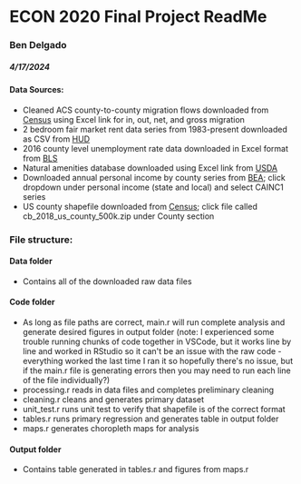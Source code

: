 # ECON 2020 Final Project ReadMe
### Ben Delgado
##### 4/17/2024
#### Data Sources:
- Cleaned ACS county-to-county migration flows downloaded from [Census](https://www.census.gov/data/tables/2020/demo/geographic-mobility/county-to-county-migration-2016-2020.html) using Excel link for in, out, net, and gross migration
- 2 bedroom fair market rent data series from 1983-present downloaded as CSV from [HUD](https://www.huduser.gov/portal/datasets/fmr.html#history)
- 2016 county level unemployment rate data downloaded in Excel format from [BLS](https://www.bls.gov/lau/tables.htm#cntyaa)
- Natural amenities database downloaded using Excel link from [USDA](https://www.ers.usda.gov/data-products/natural-amenities-scale/)
- Downloaded annual personal income by county series from [BEA](https://apps.bea.gov/regional/downloadzip.cfm?_gl=1*1c6shsa*_ga*MTI3ODU2MTMwMy4xNzEzMTM5MDYw*_ga_J4698JNNFT*MTcxMzIzNzQ0NC40LjAuMTcxMzIzNzQ0NC42MC4wLjA); click dropdown under personal income (state and local) and select CAINC1 series
- US county shapefile downloaded from [Census](https://www.census.gov/geographies/mapping-files/time-series/geo/carto-boundary-file.html); click file called
cb_2018_us_county_500k.zip under County section

### File structure:

#### Data folder
- Contains all of the downloaded raw data files

#### Code folder
- As long as file paths are correct, main.r will run complete analysis and generate desired figures in output folder (note: I experienced some trouble running chunks of code together in VSCode, but it works line by line and worked in RStudio so it can't be an issue with the raw code - everything worked the last time I ran it so hopefully there's no issue, but if the main.r file is generating errors then you may need to run each line of the file individually?)
- processing.r reads in data files and completes preliminary cleaning
- cleaning.r cleans and generates primary dataset
- unit_test.r runs unit test to verify that shapefile is of the correct format
- tables.r runs primary regression and generates table in output folder
- maps.r generates choropleth maps for analysis

#### Output folder
- Contains table generated in tables.r and figures from maps.r